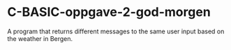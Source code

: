 # C-BASIC-oppgave-2-god-morgen
A program that returns different messages to the same user input based on the weather in Bergen.
